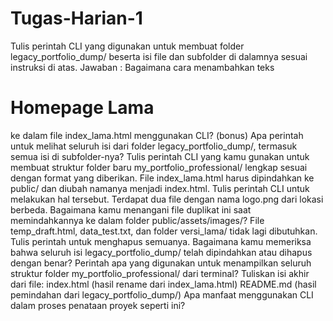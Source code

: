 # Tugas-Harian-1
Tulis perintah CLI yang digunakan untuk membuat folder legacy_portfolio_dump/ beserta isi file dan subfolder di dalamnya sesuai instruksi di atas.
Jawaban : 
Bagaimana cara menambahkan teks <h1>Homepage Lama</h1> ke dalam file index_lama.html menggunakan CLI? (bonus)
Apa perintah untuk melihat seluruh isi dari folder legacy_portfolio_dump/, termasuk semua isi di subfolder-nya?
Tulis perintah CLI yang kamu gunakan untuk membuat struktur folder baru my_portfolio_professional/ lengkap sesuai dengan format yang diberikan.
File index_lama.html harus dipindahkan ke public/ dan diubah namanya menjadi index.html. Tulis perintah CLI untuk melakukan hal tersebut.
Terdapat dua file dengan nama logo.png dari lokasi berbeda. Bagaimana kamu menangani file duplikat ini saat memindahkannya ke dalam folder public/assets/images/?
File temp_draft.html, data_test.txt, dan folder versi_lama/ tidak lagi dibutuhkan. Tulis perintah untuk menghapus semuanya.
Bagaimana kamu memeriksa bahwa seluruh isi legacy_portfolio_dump/ telah dipindahkan atau dihapus dengan benar?
Perintah apa yang digunakan untuk menampilkan seluruh struktur folder my_portfolio_professional/ dari terminal?
Tuliskan isi akhir dari file:
index.html (hasil rename dari index_lama.html)
README.md (hasil pemindahan dari legacy_portfolio_dump/)
Apa manfaat menggunakan CLI dalam proses penataan proyek seperti ini?

